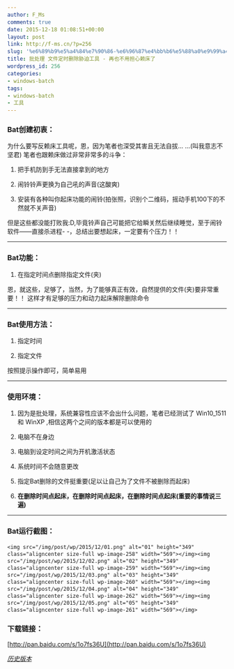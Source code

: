 ```yaml
---
author: F_Ms
comments: true
date: 2015-12-18 01:08:51+00:00
layout: post
link: http://f-ms.cn/?p=256
slug: '%e6%89%b9%e5%a4%84%e7%90%86-%e6%96%87%e4%bb%b6%e5%88%a0%e9%99%a4%e8%83%81%e8%bf%ab%e5%b7%a5%e5%85%b7-%e5%86%8d%e4%b9%9f%e4%b8%8d%e7%94%a8%e6%8b%85%e5%bf%83%e8%b5%96%e5%ba%8a%e4%ba%86'
title: 批处理 文件定时删除胁迫工具 - 再也不用担心赖床了
wordpress_id: 256
categories:
- windows-batch
tags:
- windows-batch
- 工具
---
```


### Bat创建初衷：




为什么要写反赖床工具呢，恩，因为笔者也深受其害且无法自拔... ...(叫我意志不坚君)
笔者也跟赖床做过非常非常多的斗争：






	
  1. 把手机防到手无法直接拿到的地方

	
  2. 闹铃铃声更换为自己吼的声音(这酸爽)

	
  3. 安装有各种叫你起床功能的闹铃(拍张照，识别个二维码，摇动手机100下的不然就不关声音)




但是这些都没能打败我:D,毕竟铃声自己可能把它给瞬关然后继续睡觉，至于闹铃软件——直接杀进程- -，总结出要想起床，一定要有个压力！！






* * *





### Bat功能：





	
  1. 在指定时间点删除指定文件(夹)




恩，就这些，足够了，当然，为了能够真正有效，自然提供的文件(夹)要非常重要！！
这样才有足够的压力和动力起床解除删除命令






* * *





### Bat使用方法：





	
  1. 指定时间

	
  2. 指定文件




按照提示操作即可，简单易用






* * *






### 使用环境：





	
  1. 因为是批处理，系统兼容性应该不会出什么问题，笔者已经测试了 Win10_1511 和 WinXP ,相信这两个之间的版本都是可以使用的

	
  2. 电脑不在身边

	
  3. 电脑到设定时间之间为开机激活状态

	
  4. 系统时间不会随意更改

	
  5. 指定Bat删除的文件挺重要(足以让自己为了文件不被删除而起床)

	
  6. **在删除时间点起床，在删除时间点起床，在删除时间点起床(重要的事情说三遍)**





* * *





### Bat运行截图：



    
    <img src="/img/post/wp/2015/12/01.png" alt="01" height="349" class="aligncenter size-full wp-image-258" width="569"></img><img src="/img/post/wp/2015/12/02.png" alt="02" height="349" class="aligncenter size-full wp-image-259" width="569"></img><img src="/img/post/wp/2015/12/03.png" alt="03" height="349" class="aligncenter size-full wp-image-260" width="569"></img><img src="/img/post/wp/2015/12/04.png" alt="04" height="349" class="aligncenter size-full wp-image-262" width="569"></img><img src="/img/post/wp/2015/12/05.png" alt="05" height="349" class="aligncenter size-full wp-image-261" width="569"></img>




### 下载链接：




[http://pan.baidu.com/s/1o7fs36U](http://pan.baidu.com/s/1o7fs36U)




_[历史版本](http://pan.baidu.com/s/1i3NurOT)_



